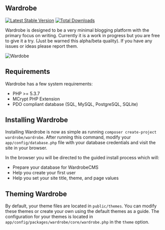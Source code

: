 ## Wardrobe

[![Latest Stable Version](https://poser.pugx.org/wardrobe/wardrobe/version.png)](https://packagist.org/packages/wardrobe/wardrobe) [![Total Downloads](https://poser.pugx.org/wardrobe/wardrobe/d/total.png)](https://packagist.org/packages/wardrobe/wardrobe)

Wardrobe is designed to be a very minimal blogging platform with the primary focus on writing. Currently it is a work in progress but you are free to give it a try. (Just be warned this alpha/beta quality). If you have any issues or ideas please report them.

![Wardobe](http://wardrobecms.com/media/wardrobe-air-large.png)


Requirements
---------------------------------------

Wardrobe has a few system requirements:

- PHP >= 5.3.7
- MCrypt PHP Extension
- PDO compliant database (SQL, MySQL, PostgreSQL, SQLite)

Installing Wardrobe
---------------------------------------

Installing Wardrobe is now as simple as running `composer create-project wardrobe/wardrobe`.
After running this command, modify your `app/config/database.php` file with your database credentials and visit the site in your browser.

In the browser you will be directed to the guided install process which will:

* Prepare your database for WardrobeCMS
* Help you create your first user
* Help you set your site title, theme, and page values


Theming Wardrobe
---------------------------------------
By default, your theme files are located in `public/themes`.
You can modify these themes or create your own using the default themes as a guide.
The configuration for your themes is located in `app/config/packages/wardrobe/core/wardrobe.php` in the `theme` option.
